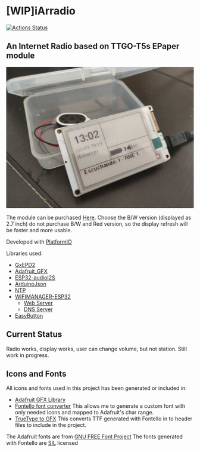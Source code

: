 # [WIP]iArradio
[![Actions Status](https://github.com/TioRuben/iArradio/workflows/PlatformIO/badge.svg)](https://github.com/TioRuben/iArradio/actions)

## An Internet Radio based on TTGO-T5s EPaper module

![Module working](img/working_image.jpg)

The module can be purchased [Here](https://es.aliexpress.com/item/32867880658.html?spm=a2g0s.9042311.0.0.27a363c0QivmD3). Choose the B/W version (displayed as 2.7 inch) do not purchase B/W and Red version, so the display refresh will be faster and more usable.


Developed with [PlatformIO](https://platformio.org/)

Libraries used:
 - [GxEPD2](https://github.com/ZinggJM/GxEPD2) 
 - [Adafruit_GFX](https://github.com/adafruit/Adafruit-GFX-Library)
 - [ESP32-audioI2S](https://github.com/schreibfaul1/ESP32-audioI2S.git)
 - [ArduinoJson](https://github.com/bblanchon/ArduinoJson)
 - [NTP](https://github.com/sstaub/NTP)
 - [WIFIMANAGER-ESP32](https://github.com/zhouhan0126/WIFIMANAGER-ESP32)
   - [Web Server](https://github.com/zhouhan0126/WebServer-esp32)
   - [DNS Server](https://github.com/zhouhan0126/DNSServer---esp32)
 - [EasyButton](https://github.com/evert-arias/EasyButton)

 ## Current Status
 Radio works, display works, user can change volume, but not station. Still work in progress.

 ## Icons and Fonts
 All icons and fonts used in this project has been generated or included in:
  - [Adafruit GFX Library](https://learn.adafruit.com/adafruit-gfx-graphics-library/using-fonts)
  - [Fontello font converter](http://fontello.com/) This allows me to generate a custom font with only needed icons and mapped to Adafruit's char range.
  - [TrueType to GFX](https://rop.nl/truetype2gfx/) This converts TTF generated with Fontello in to header files to include in the project.

The Adafruit fonts are from [GNU FREE Font Project](https://www.gnu.org/software/freefont/)
The fonts generated with Fontello are [SIL](http://scripts.sil.org/cms/scripts/page.php?item_id=OFL_web) licensed
